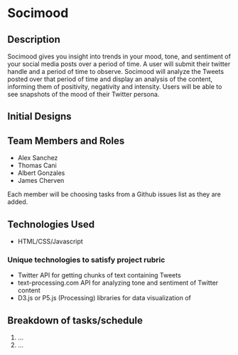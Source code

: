 # Socimood

## Description
Socimood gives you insight into trends in your mood, tone, and sentiment of your social media posts over a period of time. A user will submit their twitter handle and a period of time to observe. Socimood will analyze the Tweets posted over that period of time and display an analysis of the content, informing them of positivity, negativity and intensity. Users will be able to see snapshots of the mood of their Twitter persona.

## Initial Designs

## Team Members and Roles
- Alex Sanchez
- Thomas Cani
- Albert Gonzales
- James Cherven

Each member will be choosing tasks from a Github issues list as they are added.

## Technologies Used
- HTML/CSS/Javascript
### Unique technologies to satisfy project rubric
- Twitter API for getting chunks of text containing Tweets
- text-processing.com API for analyzing tone and sentiment of Twitter content
- D3.js or P5.js (Processing) libraries for data visualization of 

## Breakdown of tasks/schedule
1. ...
2. ...